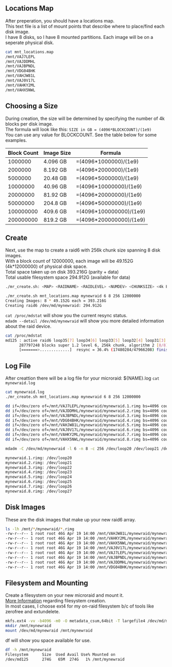 ## Locations Map
After preperation, you should have a locations map. \
This text file is a list of mount points that describe where to place/find each disk image. \
I have 8 disks, so I have 8 mounted partitions. Each image will be on a seperate physical disk.
```bash
cat mnt_locations.map
/mnt/VAJ7LEPL
/mnt/VAJDDMHL
/mnt/VAJBPNDL
/mnt/VDG04BHK
/mnt/VAHJW81L
/mnt/VAJ0V17L
/mnt/VAHKY2ML
/mnt/VAHX5NWL
```

## Choosing a Size
During creation, the size will be determined by specifying the number of 4k blocks per disk image. \
The formula will look like this: `SIZE in GB = (4096*BLOCKCOUNT)/(1e9)` \
You can use any value for BLOCKCOUNT. See the table below for some examples.

| Block Count | Image Size | Formula                 |
| ----------- | ---------- | ----------------------- |
| 1000000     | 4.096 GB   | =(4096*1000000)/(1e9)   |
| 2000000     | 8.192 GB   | =(4096*2000000)/(1e9)   |
| 5000000     | 20.48 GB   | =(4096*5000000)/(1e9)   |
| 10000000    | 40.96 GB   | =(4096*10000000)/(1e9)  |
| 20000000    | 81.92 GB   | =(4096*20000000)/(1e9)  |
| 50000000    | 204.8 GB   | =(4096*50000000)/(1e9)  |
| 100000000   | 409.6 GB   | =(4096*100000000)/(1e9) |
| 200000000   | 819.2 GB   | =(4096*200000000)/(1e9) |

## Create
Next, use the map to create a raid6 with 256k chunk size spanning 8 disk images. \
With a block count of 12000000, each image will be 49.152G (4k*12000000) of physical disk space. \
Total space taken up on disk 393.216G (parity + data) \
Total usable filesystem space 294.912G (available for data)
```bash
./mr_create.sh: <MAP> <RAIDNAME> <RAIDLEVEL> <NUMDEV> <CHUNKSIZE> <4k BLK CNT>

./mr_create.sh mnt_locations.map mynewraid 6 8 256 12000000
Creating Images: 8 * 49.152G each = 393.216G
Creating raid6 /dev/md/mynewraid: 294.912G
```

`cat /proc/mdstat` will show you the current resync status. \
`mdadm --detail /dev/md/mynewraid` will show you more detailed information about the raid device.
```bash
cat /proc/mdstat
md125 : active raid6 loop35[7] loop34[6] loop33[5] loop32[4] loop31[3] loop30[2] loop29[1] loop28[0]
      287797248 blocks super 1.2 level 6, 256k chunk, algorithm 2 [8/8] [UUUUUUUU]
      [=======>.............]  resync = 36.4% (17480284/47966208) finish=6.2min speed=81540K/sec
```

## Log File
After creattion there will be a log file for your microraid: ${NAME}.log `cat mynewraid.log`
```bash
cat mynewraid.log
./mr_create.sh mnt_locations.map mynewraid 6 8 256 12000000

dd if=/dev/zero of=/mnt/VAJ7LEPL/mynewraid/mynewraid.1.rimg bs=4096 count=0 seek=12000000
dd if=/dev/zero of=/mnt/VAJDDMHL/mynewraid/mynewraid.2.rimg bs=4096 count=0 seek=12000000
dd if=/dev/zero of=/mnt/VAJBPNDL/mynewraid/mynewraid.3.rimg bs=4096 count=0 seek=12000000
dd if=/dev/zero of=/mnt/VDG04BHK/mynewraid/mynewraid.4.rimg bs=4096 count=0 seek=12000000
dd if=/dev/zero of=/mnt/VAHJW81L/mynewraid/mynewraid.5.rimg bs=4096 count=0 seek=12000000
dd if=/dev/zero of=/mnt/VAJ0V17L/mynewraid/mynewraid.6.rimg bs=4096 count=0 seek=12000000
dd if=/dev/zero of=/mnt/VAHKY2ML/mynewraid/mynewraid.7.rimg bs=4096 count=0 seek=12000000
dd if=/dev/zero of=/mnt/VAHX5NWL/mynewraid/mynewraid.8.rimg bs=4096 count=0 seek=12000000

mdadm -C /dev/md/mynewraid -l 6 -n 8 -c 256 /dev/loop20 /dev/loop21 /dev/loop22 /dev/loop23 /dev/loop24 /dev/loop25 /dev/loop26 /dev/loop27

mynewraid.1.rimg: /dev/loop20
mynewraid.2.rimg: /dev/loop21
mynewraid.3.rimg: /dev/loop22
mynewraid.4.rimg: /dev/loop23
mynewraid.5.rimg: /dev/loop24
mynewraid.6.rimg: /dev/loop25
mynewraid.7.rimg: /dev/loop26
mynewraid.8.rimg: /dev/loop27
```

## Disk Images
These are the disk images that make up your new raid6 array.
```bash
ls -lh /mnt/*/mynewraid/*.rimg
-rw-r--r-- 1 root root 46G Apr 19 14:00 /mnt/VAHJW81L/mynewraid/mynewraid.5.rimg
-rw-r--r-- 1 root root 46G Apr 19 14:00 /mnt/VAHKY2ML/mynewraid/mynewraid.7.rimg
-rw-r--r-- 1 root root 46G Apr 19 14:00 /mnt/VAHX5NWL/mynewraid/mynewraid.8.rimg
-rw-r--r-- 1 root root 46G Apr 19 14:00 /mnt/VAJ0V17L/mynewraid/mynewraid.6.rimg
-rw-r--r-- 1 root root 46G Apr 19 14:00 /mnt/VAJ7LEPL/mynewraid/mynewraid.1.rimg
-rw-r--r-- 1 root root 46G Apr 19 14:00 /mnt/VAJBPNDL/mynewraid/mynewraid.3.rimg
-rw-r--r-- 1 root root 46G Apr 19 14:00 /mnt/VAJDDMHL/mynewraid/mynewraid.2.rimg
-rw-r--r-- 1 root root 46G Apr 19 14:00 /mnt/VDG04BHK/mynewraid/mynewraid.4.rimg
```

## Filesystem and Mounting
Create a filesystem on your new microraid and mount it. \
[More Information](https://github.com/Fullaxx/microraids/blob/master/MKFS_EXAMPLE.md) regarding filesystem creation. \
In most cases, I choose ext4 for my on-raid filesystem b/c of tools like zerofree and extundelete.
```bash
mkfs.ext4 -vv -b4096 -m0 -O metadata_csum,64bit -T largefile4 /dev/md/mynewraid
mkdir /mnt/mynewraid
mount /dev/md/mynewraid /mnt/mynewraid
```

df will show you space available for use.
```bash
df -h /mnt/mynewraid
Filesystem      Size  Used Avail Use% Mounted on
/dev/md125      274G   65M  274G   1% /mnt/mynewraid
```
